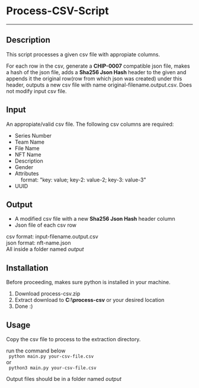 # Process-CSV-Script
<hr>


## Description
This script processes a given csv file with appropiate columns.

For each row in the csv, generate a <strong>CHIP-0007</strong> compatible json file,
makes a hash of the json file, adds a <strong>Sha256 Json Hash</strong> header
to the given and appends it the original row(row from
which json was created) under this header, outputs a new csv file with
name original-filename.output.csv.
Does not modify input csv file.

## Input
An appropiate/valid csv file.
The following csv columns are required:
<ul>
	<li>Series Number</li>
	<li>Team Name</li>
	<li>File Name</li>
	<li>NFT Name</li>
	<li>Description</li>
	<li>Gender</li>
	<li>
		Attributes
		<div>&nbsp;&nbsp;&nbsp;&nbsp;format: "key: value; key-2: value-2; key-3: value-3"</div>
	</li>
	<li>UUID</li>
</ul>

## Output
<ul>
	<li>A modified csv file with a new <strong>Sha256 Json Hash</strong> header column</li>
	<li>Json file of each csv row</li>
</ul>

csv format: input-filename.output.csv  
json format: nft-name.json  
All inside a folder named <em>output</em>

## Installation
Before proceeding, makes sure python is installed in your machine.
<ol>
	<li>Download process-csv.zip</li>
	<li>Extract download to <strong>C:\process-csv</strong> or your desired location</li>
	<li>Done :)</li>
</ol>

## Usage
Copy the csv file to process to the extraction directory.

run the command below  
<code>
	python main.py your-csv-file.csv
</code>  
or  
<code>
	python3 main.py your-csv-file.csv
</code>  

Output files should be in a folder named <em>output</em>
